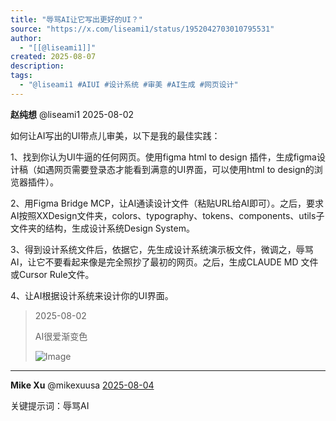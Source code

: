 ```yaml
---
title: "辱骂AI让它写出更好的UI？"
source: "https://x.com/liseami1/status/1952042703010795531"
author:
  - "[[@liseami1]]"
created: 2025-08-07
description:
tags:
  - "@liseami1 #AIUI #设计系统 #审美 #AI生成 #网页设计"
---
```

**赵纯想** @liseami1 2025-08-02

如何让AI写出的UI带点儿审美，以下是我的最佳实践：

1、找到你认为UI牛逼的任何网页。使用figma html to design 插件，生成figma设计稿（如遇网页需要登录态才能看到满意的UI界面，可以使用html to design的浏览器插件）。

2、用Figma Bridge MCP，让AI通读设计文件（粘贴URL给AI即可）。之后，要求AI按照XXDesign文件夹，colors、typography、tokens、components、utils子文件夹的结构，生成设计系统Design System。

3、得到设计系统文件后，依据它，先生成设计系统演示板文件，微调之，辱骂AI，让它不要看起来像是完全照抄了最初的网页。之后，生成CLAUDE MD 文件或Cursor Rule文件。

4、让AI根据设计系统来设计你的UI界面。

> 2025-08-02
> 
> AI很爱渐变色
> 
> ![Image](https://pbs.twimg.com/media/GxVK8EraIAUpt3x?format=jpg&name=large)

---

**Mike Xu** @mikexuusa [2025-08-04](https://x.com/mikexuusa/status/1952221721865650544)

关键提示词：辱骂AI